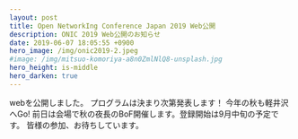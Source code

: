 ```yaml
---
layout: post
title: Open NetworkIng Conference Japan 2019 Web公開
description: ONIC 2019 Web公開のお知らせ
date: 2019-06-07 18:05:55 +0900
hero_image: /img/onic2019-2.jpeg
#image: /img/mitsuo-komoriya-a8n0ZmlNlQ8-unsplash.jpg
hero_height: is-middle
hero_darken: true
---
```

webを公開しました。
プログラムは決まり次第発表します！
今年の秋も軽井沢へGo!
前日は会場で秋の夜長のBoF開催します。登録開始は9月中旬の予定です。
皆様の参加、お待ちしています。